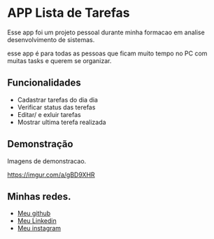 # APP Lista de Tarefas

Esse app foi um projeto pessoal durante minha formacao
em analise desenvolvimento de sistemas.

esse app é para todas as pessoas que  ficam muito tempo
no PC com muitas tasks e querem se organizar.


 

        

## Funcionalidades

- Cadastrar tarefas do dia dia
- Verificar status das terefas
- Editar/ e exluir tarefas
- Mostrar ultima terefa realizada


## Demonstração

Imagens de demonstracao.

https://imgur.com/a/gBD9XHR
## Minhas redes.

- [Meu github](https://github.com/deivid94)
- [Meu Linkedin](https://www.linkedin.com/in/deivid-martins-6a62911a0/)
- [Meu instagram](https://www.instagram.com/__martinxx/)
